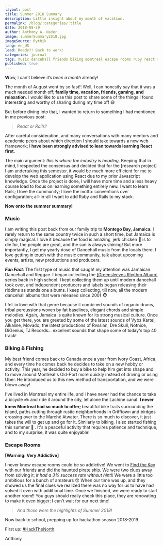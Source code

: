 ```yaml
---
layout: post
title: Summer 2018 Summary
description: Little insight about my month of vacation.
permalink: /blog/:categories/:title
date: 2018-08-29
author: Anthony A. Nader
image: summerSummary2018.jpg
imageSource: Rythik
lang: en_US
lead: Ready?! Back to work!
categories: journal
tags: music dancehall friends biking montreal escape rooms ruby react research
published: true
---
```

<b>W</b>ow, I can't believe it’s _been a month_ already!

The month of August went by so fast!! Well, I can honestly say that it was a much needed month off;<b> family time, vacation, friends, gaming, and relaxation</b>. I would like to use this post to share some of the things I found interesting and worthy of sharing during my time off :smiley:

But before diving into that, I wanted to return to something I had mentioned in me previous post:
>_React or Rails_?

After careful consideration, and many conversations with many mentors and academic peers about which direction I should take towards a new web framework; <b>I have been strongly advised to lean towards learning React first</b>.

The main argument: _this is where the industry is heading_. Keeping that in mind, I respected the consensus and decided that for the [research project] I am undertaking this semester, it would be much more efficient for me to develop the web application using React due to my prior Javascript knowledge. Once the project is done, I will have more time and a less heavy course load to focus on learning something entirely new. I want to learn Rails; I love the community; I love the motto: conventions over configuration; all-in-all I want to add Ruby and Rails to my stack.

<b>Now onto the summer summary!</b>

### Music

I am writing this post back from our family trip to <b>Montego Bay, Jamaica</b>. I rarely return to the same country twice in such a short time, but Jamaica is simply magical. I love it because the food is amazing, jerk chicken :chicken: is to die for, the people are great, and the sun is always shining! But more importantly, I get my yearly dose of Dancehall music from the locals there. I love getting in touch with the music community, talk about upcoming events, artists, new productions and producers.

<b>_Fun Fact_</b>: The first type of music that caught my attention was Jamaican Dancehall and Reggae. I began collecting the <a class="pink-hover" href="https://en.wikipedia.org/wiki/Greensleeves_Rhythm_Album_(series)" target="_blank">[Greensleeves Rhythm Album]</a> series back in high school. I kept collecting them up until modern dancehall took over, and independent producers and labels began releasing their riddims as standalone albums. I keep collecting, till now, all the modern dancehall albums that were released since 2001 :monkey_face:

I fell in love with that genre because it combined sounds of organic drums, tribal percussions woven by fat baselines, elegant chords and simple melodies. Again, Jamaica is quite known for its strong musical culture. Once you get there, you are greeted by some of the latest sounds of Vybz Kartel, Alkaline, Movado; the latest productions of Rvssian, Dre Skull, Notnice, DiGenius, TJ Records... excellent sounds that shape some of today's top 40 track!

### Biking & Fishing

My best friend comes back to Canada once a year from Ivory Coast, Africa, and every time he comes back he decides to take on a new hobby or activity. This year, he decided to buy a bike to help him get into shape and to move around Montreal's Old-Port more quickly instead of driving or using Uber. He introduced us to this new method of transportation, and we were blown away!

I've lived in Montreal my entire life, and I have never had the chance to take a bicycle :bike: and ride it around the city, let alone the Lachine canal. <b>I never knew Montreal had so much to offer;</b> beautiful bike trails surrounding the island, paths cutting through rustic neighborhoods in Grifftown and birdges crossing over to the Marché Atwater. There is so much to discover, it just takes the will to get up and go for it. Similarly to biking, I also started fishing this summer :fishing_pole_and_fish: . It's a peaceful activity that requires patience and technique, and to my surprise, it was quite enjoyable!


### Escape Rooms

<b>[Warning: Very Addictive]</b>

I never knew escape rooms could be so addictive! We went to <a class="pink-hover" href="https://www.findthekey.ca" target="_blank">Find the Key</a> with our friends and did the haunted pirate ship. We were two clues away from solving it; _it had a 3% success rate without hint!!_ We were a little too ambitious for a bunch of amateurs :kissing_smiling_eyes:  When our time was up, and they showed us the final clues we realized there was no way for us to have had solved it even with additional time. Once we finished, we were ready to start another room!! You guys should really check this place, they are renovating to make it even bigger; I can't wait for our next time!


> _And those were the highlights of Summer 2018!_

Now back to school, prepping up for hackathon season 2018-2019.

First up: <a class="pink-hover" href="https://hackthenorth.com" target="_blank">#HackTheNorth</a>

Anthony
